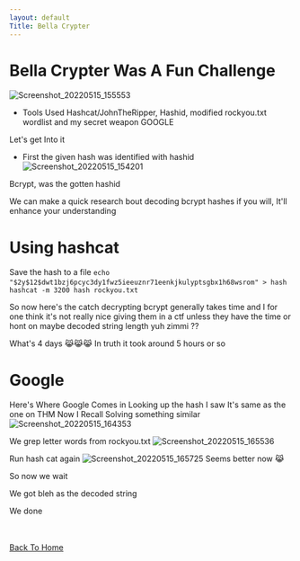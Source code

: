 ```yaml
---
layout: default
Title: Bella Crypter
---
```


# Bella Crypter Was A Fun Challenge

![Screenshot_20220515_155553](https://user-images.githubusercontent.com/24994796/168476635-6ea6c087-d80a-475f-ba69-da0380729c5f.png)

- Tools Used Hashcat/JohnTheRipper, Hashid, modified rockyou.txt wordlist and my secret weapon GOOGLE
  
Let's get Into it 

- First the given hash was identified with hashid 
![Screenshot_20220515_154201](https://user-images.githubusercontent.com/24994796/168476789-c804fad6-c403-4ab5-b3bd-8f39ef6d9229.png)

Bcrypt, was the gotten hashid

We can make a quick research bout decoding bcrypt hashes if you will, It'll enhance your understanding

# Using hashcat 
Save the hash to a file
```echo "$2y$12$dwt1bzj6pcyc3dy1fwz5ieeuznr71eenkjkulyptsgbx1h68wsrom" > hash```
``` hashcat -m 3200 hash rockyou.txt```

So now here's the catch decrypting bcrypt generally takes time and I for one think it's not really nice giving them in a ctf unless they have the time or hont on maybe decoded string length yuh zimmi ??

What's 4 days 😹😹😹
In truth it took around 5 hours or so 

# Google
Here's Where Google Comes in
Looking up the hash I saw It's same as the one on THM
Now I Recall Solving something similar 
![Screenshot_20220515_164353](https://user-images.githubusercontent.com/24994796/168479006-cec5f26f-6a5b-4183-901b-63e04ed29fbe.png)

We grep letter words from rockyou.txt
![Screenshot_20220515_165536](https://user-images.githubusercontent.com/24994796/168479437-e2abf19a-8fc6-4f52-972a-98b419fa9119.png)

Run hash cat again
![Screenshot_20220515_165725](https://user-images.githubusercontent.com/24994796/168479457-2773c299-562a-4231-80cb-8f4a3244d181.png)
Seems better now 😹

So now we wait

We got bleh as the decoded string

We done

<br> <br>
[Back To Home](../../index.md)
<br>


